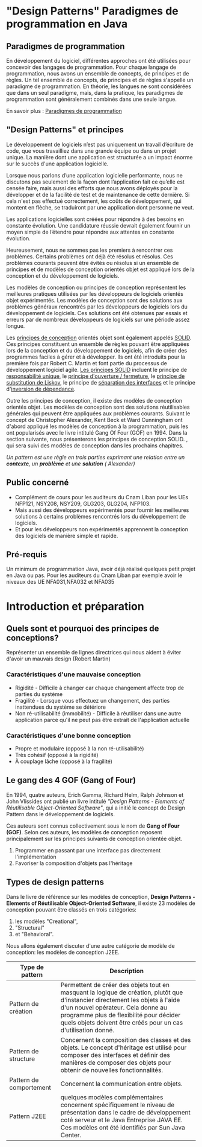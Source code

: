 

# "Design Patterns" Paradigmes de programmation en Java

## Paradigmes de programmation

En développement du logiciel, différentes approches ont été utilisées pour concevoir des langages de programmation. Pour chaque langage de programmation, nous avons un ensemble de concepts, de principes et de règles. Un tel ensemble de concepts, de principes et de règles s'appelle un paradigme de programmation. En théorie, les langues ne sont considérées que dans un seul paradigme, mais, dans la pratique, les paradigmes de programmation sont généralement combinés dans une seule langue.

En savoir plus : [Paradigmes de programmation](Paradigmes/)

## "Design Patterns" et principes

Le développement de logiciels n’est pas uniquement un travail d’écriture de code, que vous travailliez dans une grande équipe ou dans un projet unique. La manière dont une application est structurée a un impact énorme sur le succès d'une application logicielle.

Lorsque nous parlons d’une application logicielle performante, nous ne discutons pas seulement de la façon dont l’application fait ce qu’elle est censée faire, mais aussi des efforts que nous avons déployés pour la développer et de la facilité de test et de maintenance de cette dernière. Si cela n'est pas effectué correctement, les coûts de développement, qui montent en flèche, se traduiront par une application dont personne ne veut.

Les applications logicielles sont créées pour répondre à des besoins en constante évolution. Une candidature réussie devrait également fournir un moyen simple de l’étendre pour répondre aux attentes en constante évolution.

Heureusement, nous ne sommes pas les premiers à rencontrer ces problèmes. Certains problèmes ont déjà été résolus et résolus. Ces problèmes courants peuvent être évités ou résolus si un ensemble de principes et de modèles de conception orientés objet est appliqué lors de la conception et du développement de logiciels. 

Les modèles de conception ou principes de conception représentent les meilleures pratiques utilisées par les développeurs de logiciels orientés objet expérimentés. Les modèles de conception sont des solutions aux problèmes généraux rencontrés par les développeurs de logiciels lors du développement de logiciels. Ces solutions ont été obtenues par essais et erreurs par de nombreux développeurs de logiciels sur une période assez longue.

Les [principes de conception](Principes/) orientés objet sont également appelés [SOLID](Principes/). Ces principes constituent un ensemble de règles pouvant être appliquées lors de la conception et du développement de logiciels, afin de créer des programmes faciles à gérer et à développer. Ils ont été introduits pour la première fois par Robert C. Martin et font partie du processus de développement logiciel agile. [Les principes SOLID](Principes/) incluent le principe de [responsabilité unique](Principes/#ru), le [principe d'ouverture / fermeture](Principes/#of), le [principe de substitution de Liskov](Principes/#lsp), le principe de [séparation des interfaces](Principes/#isp) et le principe d'[inversion de dépendance](Principes/#dip). 

Outre les principes de conception, il existe des modèles de conception orientés objet. Les modèles de conception sont des solutions réutilisables générales qui peuvent être appliquées aux problèmes courants. Suivant le concept de Christopher Alexander, Kent Beck et Ward Cunningham ont d'abord appliqué les modèles de conception à la programmation, puis les ont popularisés avec le livre intitulé Gang Of Four (GOF) en 1994. Dans la section suivante, nous présenterons les principes de conception SOLID. , qui sera suivi des modèles de conception dans les prochains chapitres.

*Un pattern est une règle en trois parties exprimant une relation entre un **contexte**, un **problème** et une **solution** ( Alexander)*



## Public concerné
* Complément de cours pour les auditeurs du Cnam Liban pour les UEs NFP121, NSY208, NSY209, GLG203, GLG204, NFP103.
* Mais aussi des développeurs expérimentés pour fournir les meilleures solutions à certains problèmes rencontrés lors du développement de logiciels.
* Et pour les développeurs non expérimentés apprennent la conception des logiciels de manière simple et rapide.
## Pré-requis
Un minimum de programmation Java, avoir déjà réalisé quelques petit projet en Java ou pas. Pour les auditeurs du Cnam Liban par exemple avoir le niveaux des UE NFA031,NFA032 et NFA035
# Introduction et préparation
## Quels sont et pourquoi des principes de conceptions?
Représenter un ensemble de lignes directrices qui nous aident à éviter d'avoir un mauvais design (Robert Martin)

### Caractéristiques d'une mauvaise conception

* Rigidité - Difficile à changer car chaque changement affecte trop de parties du système
* Fragilité - Lorsque vous effectuez un changement, des parties inattendues du système se détériore
* Non ré-utilisabilité (immobilité) - Difficile à réutiliser dans une autre application parce qu'il ne peut pas être extrait de l'application actuelle

### Caractéristiques d'une bonne conception

* Propre et modulaire (opposé à la non ré-utilisabilité)
* Très cohésif (opposé à la rigidité)
* À couplage lâche (opposé à la fragilité)

## Le gang des 4 GOF (Gang of Four)
En 1994, quatre auteurs, Erich Gamma, Richard Helm, Ralph Johnson et John Vlissides ont publié un livre intitulé *"Design Patterns - Elements of Réutilisable Object-Oriented Software"*, qui a initié le concept de Design Pattern dans le développement de logiciels.

Ces auteurs sont connus collectivement sous le nom de **Gang of Four (GOF)**. Selon ces auteurs, les modèles de conception reposent principalement sur les principes suivants de conception orientée objet.

1. Programmer en passant par une interface pas directement l'implémentation
2. Favoriser la composition d'objets pas l'héritage
## Types de design patterns
Dans le livre de référence sur les modèles de conception, **Design Patterns - Elements of Réutilisable Object-Oriented Software**, il existe 23 modèles de conception pouvant être classés en trois catégories: 
1. les modèles "Creational", 
2. "Structural" 
3. et "Behavioral". 

Nous allons également discuter d'une autre catégorie de modèle de conception: les modèles de conception J2EE.

Type de pattern | Description 
----------------| ------------
Pattern de création| Permettent de créer des objets tout en masquant la logique de création, plutôt que d'instancier directement les objets à l'aide d'un nouvel opérateur. Cela donne au programme plus de flexibilité pour décider quels objets doivent être créés pour un cas d'utilisation donné. 
Pattern de structure | Concernent la composition des classes et des objets. Le concept d'héritage est utilisé pour composer des interfaces et définir des manières de composer des objets pour obtenir de nouvelles fonctionnalités.
Pattern de comportement | Concernent la communication entre objets.
Pattern J2EE | quelques modèles complémentaires concernent spécifiquement le niveau de présentation dans le cadre de développement coté serveur et le Java Entreprise JAVA EE. Ces modèles ont été identifiés par Sun Java Center.
